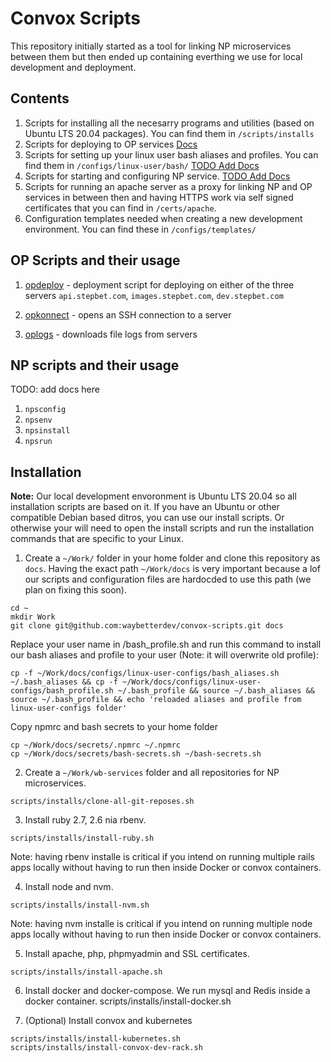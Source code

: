 # Convox Scripts

This repository initially started as a tool for linking NP microservices between them but then ended up containing everthing we use for local development and deployment.

## Contents
1. Scripts for installing all the necesarry programs and utilities (based on Ubuntu LTS 20.04 packages). You can find them in `/scripts/installs` 
2. Scripts for deploying to OP services [Docs](/doc/op-scripts.md)
3. Scripts for setting up your linux user bash aliases and profiles. You can find them in  `/configs/linux-user/bash/` [TODO Add Docs](/)
4. Scripts for starting and configuring NP service. [TODO Add Docs](/)
5. Scripts for running an apache server as a proxy for linking NP and OP services in between then and having HTTPS work via self signed certificates that you can find in `/certs/apache`.
6. Configuration templates needed when creating a new development environment. You can find these in `/configs/templates/` 


## OP Scripts and their usage
1. [opdeploy](/doc/op-scripts.md#op-deploy) - deployment script for deploying on either of the three servers `api.stepbet.com`, `images.stepbet.com`, `dev.stepbet.com`  

2. [opkonnect](/doc/op-scripts.md#op-konnect) - opens an SSH connection to a server

3. [oplogs](/doc/op-scripts.md#op-logs) - downloads file logs from servers


## NP scripts and their usage
TODO: add docs here
1. `npsconfig`
2. `npsenv`
3. `npsinstall`
4. `npsrun`


## Installation
**Note:** Our local development envoronment is Ubuntu LTS 20.04 so all installation scripts are based on it. If you have an Ubuntu or other compatible Debian based ditros, you can use our install scripts. Or otherwise your will need to open the install scripts and run the installation commands that are specific to your Linux.

1. Create a `~/Work/` folder in your home folder and clone this repository as `docs`. Having the exact path `~/Work/docs` is very important because a lof our scripts and configuration files are hardocded to use this path (we plan on fixing this soon).
```
cd ~
mkdir Work
git clone git@github.com:waybetterdev/convox-scripts.git docs
```

Replace your user name in /bash_profile.sh and run this command to install our bash aliases and profile to your user (Note: it will overwrite old profile):
```
cp -f ~/Work/docs/configs/linux-user-configs/bash_aliases.sh ~/.bash_aliases && cp -f ~/Work/docs/configs/linux-user-configs/bash_profile.sh ~/.bash_profile && source ~/.bash_aliases && source ~/.bash_profile && echo 'reloaded aliases and profile from linux-user-configs folder'
```

Copy npmrc and bash secrets to your home folder
```
cp ~/Work/docs/secrets/.npmrc ~/.npmrc
cp ~/Work/docs/secrets/bash-secrets.sh ~/bash-secrets.sh
```

2. Create a `~/Work/wb-services` folder and all repositories for NP microservices.
```
scripts/installs/clone-all-git-reposes.sh
```

3. Install ruby 2.7, 2.6 nia rbenv. 
```
scripts/installs/install-ruby.sh
```
Note: having rbenv installe is critical if you intend on running multiple rails apps locally without having to run then inside Docker or convox containers.

4. Install node and nvm. 
```
scripts/installs/install-nvm.sh
```
Note: having nvm installe is critical if you intend on running multiple node apps locally without having to run then inside Docker or convox containers.

5. Install apache, php, phpmyadmin and SSL certificates. 
```
scripts/installs/install-apache.sh
```
6. Install docker and docker-compose. We run mysql and Redis inside a docker container.
scripts/installs/install-docker.sh

7. (Optional) Install convox and kubernetes
```
scripts/installs/install-kubernetes.sh
scripts/installs/install-convox-dev-rack.sh
```
